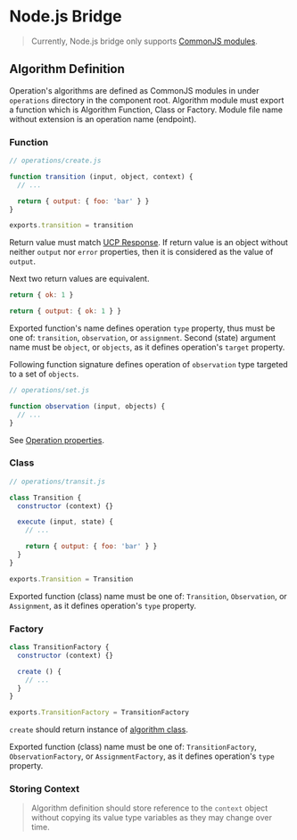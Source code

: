 # Node.js Bridge

> Currently, Node.js bridge only
> supports [CommonJS modules](https://nodejs.org/api/modules.html#modules-commonjs-modules).

## Algorithm Definition

Operation's algorithms are defined as CommonJS modules in under `operations` directory in the
component root. Algorithm module must export a function which is Algorithm Function, Class or
Factory. Module file name without extension is an operation name (endpoint).

### Function

```javascript
// operations/create.js

function transition (input, object, context) {
  // ...

  return { output: { foo: 'bar' } }
}

exports.transition = transition
```

Return value must match [UCP Response](#). If return value is an object without neither `output`
nor `error` properties, then it is considered as the value of `output`.

Next two return values are equivalent.

```javascript
return { ok: 1 }

return { output: { ok: 1 } } 
```

Exported function's name defines operation `type` property, thus must be one of:
`transition`, `observation`, or `assignment`. Second (state) argument name must be `object`,
or `objects`, as it defines operation's `target` property.

Following function signature defines operation of `observation` type targeted to a set of `objects`.

```javascript
// operations/set.js

function observation (input, objects) {
  // ...
}
```

See [Operation properties](#).

### Class

```javascript
// operations/transit.js

class Transition {
  constructor (context) {}

  execute (input, state) {
    // ...

    return { output: { foo: 'bar' } }
  }
}

exports.Transition = Transition
```

Exported function (class) name must be one of: `Transition`, `Observation`, or `Assignment`, as it
defines operation's `type` property.

### Factory

```javascript
class TransitionFactory {
  constructor (context) {}

  create () {
    // ...
  }
}

exports.TransitionFactory = TransitionFactory
```

`create` should return instance of [algorithm class](#class).

Exported function (class) name must be one of: `TransitionFactory`, `ObservationFactory`,
or `AssignmentFactory`, as it defines operation's `type` property.

### Storing Context

> Algorithm definition should store reference to the `context` object without copying its value
> type variables as they may change over time.
